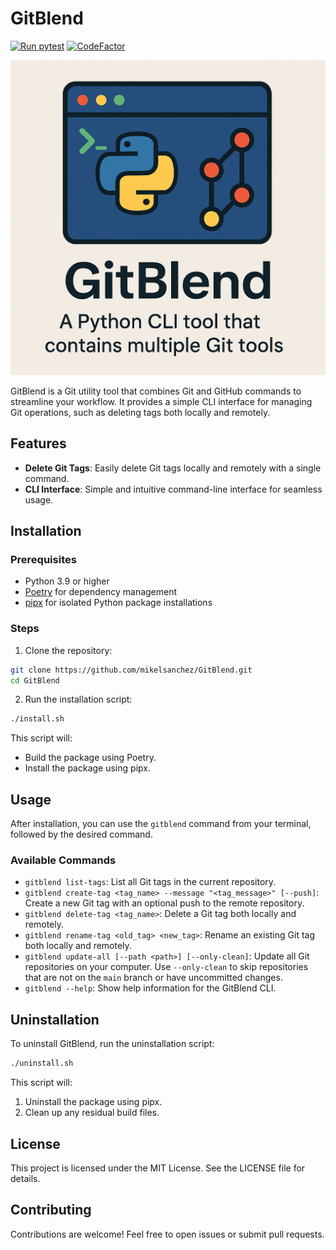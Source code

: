 # GitBlend

[![Run pytest](https://github.com/NotTheRealWallyx/GitBlend/actions/workflows/check_test.yml/badge.svg)](https://github.com/NotTheRealWallyx/GitBlend/actions/workflows/ci_entrypoint.yml) [![CodeFactor](https://www.codefactor.io/repository/github/nottherealwallyx/gitblend/badge)](https://www.codefactor.io/repository/github/nottherealwallyx/gitblend)

![GitBlend image](assets/images/gitblend_image.png)

GitBlend is a Git utility tool that combines Git and GitHub commands to streamline your workflow. It provides a simple CLI interface for managing Git operations, such as deleting tags both locally and remotely.

## Features

- **Delete Git Tags**: Easily delete Git tags locally and remotely with a single command.
- **CLI Interface**: Simple and intuitive command-line interface for seamless usage.

## Installation

### Prerequisites

- Python 3.9 or higher
- [Poetry](https://python-poetry.org/) for dependency management
- [pipx](https://pypa.github.io/pipx/) for isolated Python package installations

### Steps

1. Clone the repository:

```bash
git clone https://github.com/mikelsanchez/GitBlend.git
cd GitBlend
```

2. Run the installation script:

```bash
./install.sh
```

This script will:

- Build the package using Poetry.
- Install the package using pipx.

## Usage

After installation, you can use the `gitblend` command from your terminal, followed by the desired command.

### Available Commands

- `gitblend list-tags`: List all Git tags in the current repository.
- `gitblend create-tag <tag_name> --message "<tag_message>" [--push]`: Create a new Git tag with an optional push to the remote repository.
- `gitblend delete-tag <tag_name>`: Delete a Git tag both locally and remotely.
- `gitblend rename-tag <old_tag> <new_tag>`: Rename an existing Git tag both locally and remotely.
- `gitblend update-all [--path <path>] [--only-clean]`: Update all Git repositories on your computer. Use `--only-clean` to skip repositories that are not on the `main` branch or have uncommitted changes.
- `gitblend --help`: Show help information for the GitBlend CLI.

## Uninstallation

To uninstall GitBlend, run the uninstallation script:

```bash
./uninstall.sh
```

This script will:

1. Uninstall the package using pipx.
1. Clean up any residual build files.

## License

This project is licensed under the MIT License. See the LICENSE file for details.

## Contributing

Contributions are welcome! Feel free to open issues or submit pull requests.
